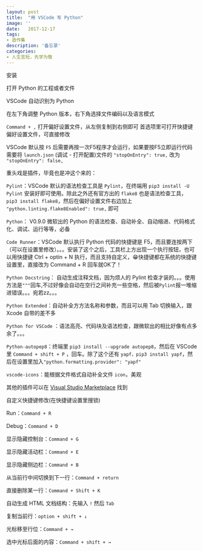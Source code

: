 ```yaml
---
layout: post
title:  "用 VSCode 写 Python"
image: ''
date:   2017-12-17
tags:
- 造作集
description: '备忘录'
categories:
- 人生苦短，先学为敬 
---
```

安装

打开 Python 的工程或者文件

VSCode 自动识别为 Python

在左下角调整 Python 版本，右下角选择文件编码以及语言模式

`Command + ,` 打开偏好设置文件，从左侧复制到右侧即可
首选项里可打开快捷键偏好设置文件，可直接修改

VSCode 默认按 `F5` 后需要再按一次F5程序才会运行，如果要按F5立即运行代码需要将 `launch.json` (调试 - 打开配置)文件的 `"stopOnEntry": true,` 改为 `"stopOnEntry": false,`

重头戏是插件，毕竟也是冲这个来的：

`Pylint`：VSCode 默认的语法检查工具是 `Pylint`，在终端用 `pip3 install -U Pylint` 安装好即可使用。除此之外还有官方出的 `flake8` 也是语法检查工具，`pip3 install flake8`，然后在偏好设置文件右边加上 `"python.linting.flake8Enabled": true,` 即可

`Python`： V0.9.0 微软出的 Python 的语法检查、自动补全、自动缩进、代码格式化、调试、运行等等，必备

`Code Runner`：VSCode 默认执行 Python 代码的快捷键是 F5，而且要连按两下（可以在设置里修改）。。。安装了这个之后，工具栏上方出现一个执行按钮，也可以用快捷键 Ctrl + optin + N 执行，而且支持自定义，😁快捷键都在系统的快捷键设置里，直接改为 Command + R 回车就OK了！

`Python Docstring`： 自动生成注释文档，因为烦人的 Pylint 检查才装的。。。使用方法是`"""`回车,不过好像会自动在空行之间补充一些空格，然后被`Pylint`报一堆缩进错误。。。宛若zz。。。

`Python Extended`：自动补全方方法名称和参数，而且可以用 Tab 切换输入，跟 Xcode 自带的差不多

`Python for VSCode` ：语法高亮、代码块及语法检查，跟微软出的相比好像有点多余了。。。

`Python-autopep8`：终端里 `pip3 install --upgrade autopep8`，然后在 VSCode 里 `Command + shift + P` ，回车。除了这个还有 `yapf，pip3 install yapf`，然后在设置里加入`"python.formatting.provider": "yapf"`

`vscode-icons`：能根据文件格式自动补全文件 `icon`，美观

其他的插件可以在 [Visual Studio Marketplace](https://marketplace.visualstudio.com/search?term=Python&target=VSCode&category=All%20categories&sortBy=Downloads) 找到

自定义快捷键修改(在快捷键设置里搜锁)

Run：`Command + R`

Debug：`Command + D`

显示隐藏控制台：`Command + G`

显示隐藏活动栏：`Command + E`

显示隐藏侧边栏：`Command + B`

从当前行中间切换到下一行：`Command + return`

直接删除某一行：`Command + Shift + K`

自动生成 HTML 文档结构：先输入 `!` 然后 `Tab`

复制当前行：`option + shift + ↓`

光标移至行位：`Command + →`

选中光标后面的内容：`Command + shift + →`
